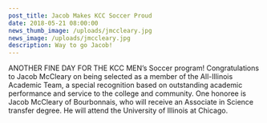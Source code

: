 ```yaml
---
post_title: Jacob Makes KCC Soccer Proud
date: 2018-05-21 08:00:00
news_thumb_image: /uploads/jmccleary.jpg
news_image: /uploads/jmccleary.jpg
description: Way to go Jacob!
---
```


ANOTHER FINE DAY FOR THE KCC MEN’s Soccer program! Congratulations to Jacob McCleary on being selected as a member of the All-Illinois Academic Team, a special recognition based on outstanding academic performance and service to the college and community. One honoree is Jacob McCleary of Bourbonnais, who will receive an Associate in Science transfer degree. He will attend the University of Illinois at Chicago.

